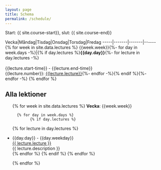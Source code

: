 ```yaml
---
layout: page
title: Schema
permalink: /schedule/
---
```


Start: {{ site.course-start}}, slut: {{ site.course-end}}

Vecka|Måndag|Tisdag|Onsdag|Torsdag|Fredag
-----|-------|-------|------{% for week in site.data.lectures %}
{{week.week}}{%- for day in week.days -%}|{% if day.lectures %}**{{day.day}}**{%- for lecture in day.lectures -%}<br /><br />{{lecture.start-time}} - {{lecture.end-time}}<br />{{lecture.number}}: [{{lecture.lecture}}]({{lecture.slug}}){%- endfor -%}{% endif %}{%- endfor -%}
{% endfor %}



## Alla lektioner
<ul id="archive">
{% for week in site.data.lectures %}
      <b>Vecka</b>: {{week.week}}<br/>
      
      {% for day in week.days %}
            {% if day.lectures %}
{% for lecture in day.lectures %}
<li class="archiveposturl">
        <span class="postlower">{{day.day}} - {{day.weekday}}</span><br>
        <span><a href="{{ lecture.slug }}">{{ lecture.lecture }}</a></span><br>
<span class = "postlower">
{{ lecture.description }}</span>
<strong style="font-size:100%; font-family: 'Titillium Web', sans-serif; float:right; padding-right: .5em">
	<a href="https://github.com/{{ site.githubdir}}/tree/master/{{ lecture.dirname }}"><i class="fab fa-github"></i></a>&nbsp;&nbsp;
<a href="https://github.com/{{ site.githubdir}}/blob/master/{{ lecture.dirname }}/{{ lecture.filename}}.pdf"><i class="fas fa-file-pdf"></i></a>
</strong> 
      </li>
      {% endfor %}
            {% endif %}
      {% endfor %}
      
{% endfor %}
</ul>
